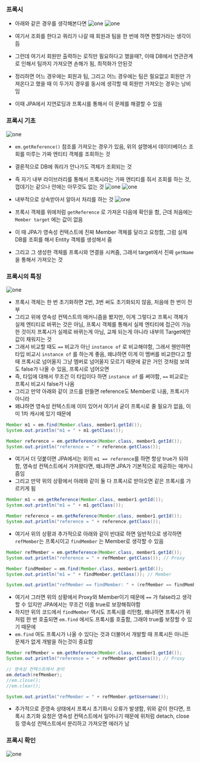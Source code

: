 ### 프록시
- 아래와 같은 경우를 생각해본다면
![one](/img/JPA/Proxy/one.png)
![one](/img/JPA/Proxy/two.png)

- 여기서 조회를 한다고 쿼리가 나갈 때 회원과 팀을 한 번에 하면 편할거라는 생각이 듬
- 그런데 여기서 회원만 출력하는 로직만 필요하다고 했을때?, 이때 DB에서 연관관계로 인해서 팀까지 가져오면 손해가 됨, 최적화가 안된것
- 정리하면 어느 경우에는 회원과 팀, 그리고 어느 경우에는 팀은 필요없고 회원만 가져온다고 했을 때 이 두가지 경우를 동시에 생각할 때 회원만 가져오는 경우는 낭비임
- 이때 JPA에서 지연로딩과 프록시를 통해서 이 문제를 해결할 수 있음

### 프록시 기초
![one](/img/JPA/Proxy/three.png)

- `em.getReference()` 참조를 가져오는 경우가 있음, 위의 설명에서 데이터베이스 조회를 미루는 가짜 엔티티 객체를 조회하는 것
- 결론적으로 DB에 쿼리가 안나가도 객체가 조회되는 것
- 즉 자기 내부 라이브러리를 통해서 프록시라는 가짜 엔티티를 줘서 조회를 하는 것, 껍데기는 같으나 안에는 아무것도 없는 것
![one](/img/JPA/Proxy/four.png)
![one](/img/JPA/Proxy/five.png)

- 내부적으로 상속받아서 알아서 처리를 하는 것
![one](/img/JPA/Proxy/six.png)

- 프록시 객체를 위에처럼 `getReference` 로 가져온 다음에 확인을 함, 근데 처음에는 `Member target` 에는 값이 없음
- 이 때 JPA가 영속성 컨텍스트에 진짜 Member 객체를 달라고 요청함, 그럼 실제 DB를 조회를 해서 Entity 객체를 생성해서 줌
- 그리고 그 생성한 객체를 프록시와 연결을 시켜줌, 그래서 target에서 진짜 `getName`을 통해서 가져오는 것

### 프록시의 특징
![one](/img/JPA/Proxy/seven.png)

- 프록시 객체는 한 번 초기화하면 2번, 3번 써도 초기화되지 않음, 처음에 한 번이 전부
- 그리고 위에 영속성 컨텍스트의 매커니즘을 봤지만, 이게 그렇다고 프록시 객체가 실제 엔티티로  바뀌는 것은 아님, 프록시 객체를 통해서 실제 엔티티에 접근이 가능한 것이지 프록시가 실제로 바뀌는게 아님, 교체 되는게 아니라 내부의 Target에만 값이 채워지는 것
- 그래서 비교할 때도 `==` 비교가 아닌 `instance of` 로 비교해야함, 그래서 웬만하면 타입 비교시 `instance of` 를 하는게 좋음, 왜냐하면 이게 이 멤버를 비교한다고 할 때 프록시로 넘어올지 그냥 멤버로 넘어올지 모르기 때문에 같은 거인 것처럼 보여도 false가 나올 수 있음, 프록시로 넘어오면
- 즉, 타입에 대해서 무조건 이 타입이다 하면 `instance of` 를 써야함, `==` 비교로는 프록시 비교시 false가 나옴
- 그리고 만약 아래와 같이 코드를 만들면 reference도 Member로 나옴, 프록시가 아니라
- 왜냐하면 영속성 컨텍스트에 이미 있어서 여기서 굳이 프록시로 줄 필요가 없음, 이미 1차 캐시에 있기 때문에
```java
Member m1 = em.find(Member.class, member1.getId());
System.out.println("m1 = " + m1.getClass());

Member reference = em.getReference(Member.class, member1.getId());
System.out.println("reference = " + reference.getClass());
```

- 여기서 더 덧붙이면 JPA에서는 위의 `m1 == reference`를 하면 항상 true가 되야함, 영속성 컨텍스트에서 가져왔다면, 왜냐하면 JPA가 기본적으로 제공하는 매커니즘임
- 그리고 만약 위의 상황에서 아래와 같이 둘 다 프록시로 받아오면 같은 프록시를 가르키게 됨
```java
Member m1 = em.getReference(Member.class, member1.getId());
System.out.println("m1 = " + m1.getClass());

Member reference = em.getReference(Member.class, member1.getId());
System.out.println("reference = " + reference.getClass());
```

- 여기서 위의 상황과 추가적으로 아래와 같이 반대로 하면 일반적으로 생각하면 `refMember`는 프록시이고 `findMember` 는 Member로 생각할 수 있음
```java
Member refMember = em.getReference(Member.class, member1.getId());
System.out.println("reference = " + refMember.getClass()); // Proxy

Member findMember = em.find(Member.class, member1.getId());
System.out.println("m1 = " + findMember.getClass()); // Member

System.out.println("refMember == findMember: " + (refMember == findMember));
```

- 여기서 그러면 위의 상황에서 Proxy와 Member이기 때문에 `==` 가 false라고 생각할 수 있지만 JPA에서는 무조건 이를 true로 보장해줘야함
- 하지만 위의 코드에서 `findMember` 역시도 프록시를 리턴함, 왜냐하면 프록시가 위처럼 한 번 호출되면 `em.find` 에서도 프록시를 호출함, 그래야 true를 보장할 수 있기 때문에
- `em.find` 여도 프록시가 나올 수 있다는 것과 더불어서 개발할 때 프록시든 아니든 문제가 없게 개발을 하는것이 중요함
```java
Member refMember = em.getReference(Member.class, member1.getId());
System.out.println("reference = " + refMember.getClass()); // Proxy

// 영속성 컨텍스트에서 분리
em.detach(refMember);
//em.close();
//em.clear();

System.out.println("refMember = " + refMember.getUsername());
```
- 추가적으로 준영속 상태에서 프록시 초기화시 오류가 발생함, 위와 같이 한다면, 프록시 초기화 요청은 영속성 컨텍스트에서 일어나기 때문에 위처럼 detach, close 등 영속성 컨텍스트에서 분리하고 가져오면 에러가 남

### 프록시 확인
![one](/img/JPA/Proxy/eight.png)
